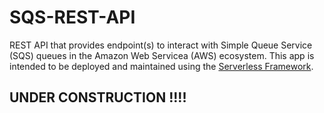 # SQS-REST-API

REST API that provides endpoint(s) to interact with Simple Queue Service (SQS) queues 
in the Amazon Web Servicea (AWS) ecosystem.  This app is intended to be deployed and maintained
using the [Serverless Framework](https://www.serverless.com).

## UNDER CONSTRUCTION !!!!